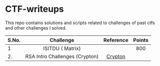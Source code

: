 # CTF-writeups

This repo contains solutions and scripts related to challenges of past ctfs and other challenges I solved.

| S.No. | Challenge                                         | Reference   | Points |
|-------|:-------------------------------------------------:|:-----------:|:------:|
| 1     | ISITDU ( Matrix)                                  |             |   800  |
| 2.    | RSA Intro Challenges (Crypton)                    | [Crypton](https://github.com/ashutosh1206/Crypton/tree/master/RSA-encryption/Intro-Challenges])||
